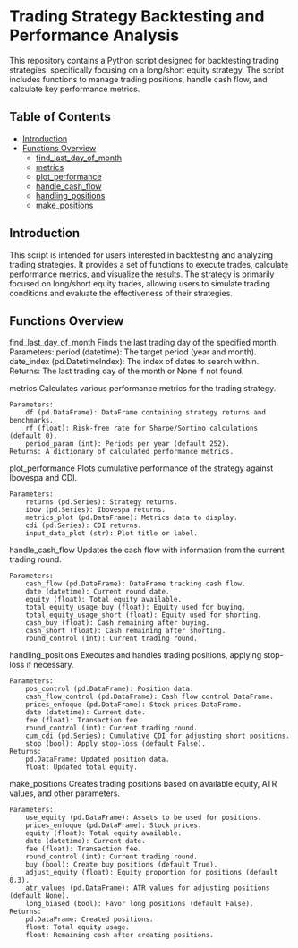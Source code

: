 # Trading Strategy Backtesting and Performance Analysis

This repository contains a Python script designed for backtesting trading strategies, specifically focusing on a long/short equity strategy. The script includes functions to manage trading positions, handle cash flow, and calculate key performance metrics.

## Table of Contents

- [Introduction](#introduction)
- [Functions Overview](#functions-overview)
  - [find_last_day_of_month](#find_last_day_of_month)
  - [metrics](#metrics)
  - [plot_performance](#plot_performance)
  - [handle_cash_flow](#handle_cash_flow)
  - [handling_positions](#handling_positions)
  - [make_positions](#make_positions)

## Introduction

This script is intended for users interested in backtesting and analyzing trading strategies. It provides a set of functions to execute trades, calculate performance metrics, and visualize the results. The strategy is primarily focused on long/short equity trades, allowing users to simulate trading conditions and evaluate the effectiveness of their strategies.

## Functions Overview

find_last_day_of_month
Finds the last trading day of the specified month.
    Parameters:
        period (datetime): The target period (year and month).
        date_index (pd.DatetimeIndex): The index of dates to search within.
    Returns: The last trading day of the month or None if not found.

metrics
Calculates various performance metrics for the trading strategy.

    Parameters:
        df (pd.DataFrame): DataFrame containing strategy returns and benchmarks.
        rf (float): Risk-free rate for Sharpe/Sortino calculations (default 0).
        period_param (int): Periods per year (default 252).
    Returns: A dictionary of calculated performance metrics.

plot_performance
Plots cumulative performance of the strategy against Ibovespa and CDI.

    Parameters:
        returns (pd.Series): Strategy returns.
        ibov (pd.Series): Ibovespa returns.
        metrics_plot (pd.DataFrame): Metrics data to display.
        cdi (pd.Series): CDI returns.
        input_data_plot (str): Plot title or label.

handle_cash_flow
Updates the cash flow with information from the current trading round.

    Parameters:
        cash_flow (pd.DataFrame): DataFrame tracking cash flow.
        date (datetime): Current round date.
        equity (float): Total equity available.
        total_equity_usage_buy (float): Equity used for buying.
        total_equity_usage_short (float): Equity used for shorting.
        cash_buy (float): Cash remaining after buying.
        cash_short (float): Cash remaining after shorting.
        round_control (int): Current trading round.

handling_positions
Executes and handles trading positions, applying stop-loss if necessary.

    Parameters:
        pos_control (pd.DataFrame): Position data.
        cash_flow_control (pd.DataFrame): Cash flow control DataFrame.
        prices_enfoque (pd.DataFrame): Stock prices DataFrame.
        date (datetime): Current date.
        fee (float): Transaction fee.
        round_control (int): Current trading round.
        cum_cdi (pd.Series): Cumulative CDI for adjusting short positions.
        stop (bool): Apply stop-loss (default False).
    Returns:
        pd.DataFrame: Updated position data.
        float: Updated total equity.

make_positions
Creates trading positions based on available equity, ATR values, and other parameters.

    Parameters:
        use_equity (pd.DataFrame): Assets to be used for positions.
        prices_enfoque (pd.DataFrame): Stock prices.
        equity (float): Total equity available.
        date (datetime): Current date.
        fee (float): Transaction fee.
        round_control (int): Current trading round.
        buy (bool): Create buy positions (default True).
        adjust_equity (float): Equity proportion for positions (default 0.3).
        atr_values (pd.DataFrame): ATR values for adjusting positions (default None).
        long_biased (bool): Favor long positions (default False).
    Returns:
        pd.DataFrame: Created positions.
        float: Total equity usage.
        float: Remaining cash after creating positions.